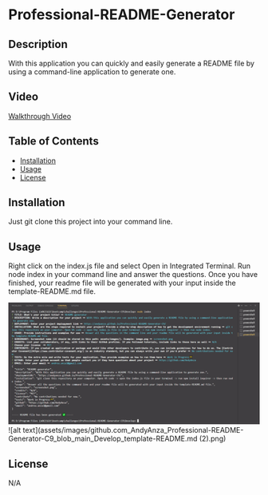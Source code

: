 # Professional-README-Generator

## Description
With this application you can quickly and easily generate a README file by using a command-line application to generate one.

## Video
[Walkthrough Video](https://drive.google.com/file/d/18PsVGkDul8tpG4unsII3b0-y0dbWyyjH/view?usp=sharing)

## Table of Contents
- [Installation](#installation)
- [Usage](#usage)
- [License](#license)

## Installation
Just git clone this project into your command line.

## Usage
Right click on the index.js file and select Open in Integrated Terminal. Run node index in your command line and answer the questions. Once you have finished, your readme file will be generated with your input inside the template-README.md file.

![alt text](assets/images/screenshot.png)
![alt text](assets/images/github.com_AndyAnza_Professional-README-Generator-C9_blob_main_Develop_template-README.md (2).png)

## License
N/A



